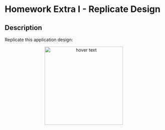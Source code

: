 # Homework Extra I - Replicate Design

## Description
Replicate this application design:
<p align="center">
  <img src="https://i.imgur.com/GFIFSqt.png" width="250" title="hover text">
</p>
